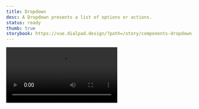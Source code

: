 ```yaml
---
title: Dropdown
desc: A Dropdown presents a list of options or actions.
status: ready
thumb: true
storybook: https://vue.dialpad.design/?path=/story/components-dropdown--default
---
```


<code-well-header bgclass="d-bgc-white">
  <video class="d-w60p" src="/assets/images/components/preview--dropdown.mp4" autoplay loop></video>
</code-well-header>
